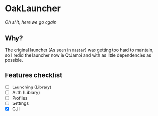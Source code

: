 # OakLauncher
###### *Oh shit, here we go again*

## Why?
The original launcher (As seen in `master`) was getting too hard to maintain,
so I redid the launcher now in QtJambi and with as little dependencies as possible.

## Features checklist
- [ ] Launching (Library)
- [ ] Auth (Library)
- [ ] Profiles
- [ ] Settings
- [x] GUI